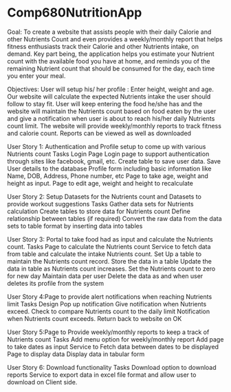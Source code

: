 # Comp680NutritionApp
Goal:
To create a website that assists people with their daily Calorie and other Nutrients Count and even provides a weekly/monthly report that helps fitness enthusiasts track their Calorie and other Nutrients intake, on demand.
Key part being, the application helps you estimate your Nutrient count with the available food you have at home, and reminds you of the remaining Nutrient count that should be consumed for the day, each time you enter your meal.

Objectives:
User will setup his/ her profile : Enter height, weight and age. Our website will calculate the expected Nutrients intake the user should follow to stay fit.
User will keep entering the food he/she has and the website will maintain the Nutrients count based on food eaten by the user and give a notification when user is about to reach his/her daily Nutrients count limit.
The website will provide weekly/monthly reports to track fitness and calorie count.
Reports can be viewed as well as downloaded

User Story 1: Authentication and Profile setup to come up with various Nutrients count
Tasks
Login Page
Login page to support authentication through sites like facebook, gmail, etc.
Create table to save user data.
Save User details to the database
Profile form including basic information like Name, DOB, Address, Phone number, etc
Page to take age, weight and height as input.
Page to edit age, weight and height to recalculate

User Story 2: Setup Datasets for the Nutrients count and Datasets to provide workout suggestions
Tasks
Gather data sets for Nutrients calculation
Create tables to store data for Nutrients count
Define relationship between tables (if required)
Convert the raw data from the data sets to table format by inserting data into tables

User Story 3: Portal to take food had as input and calculate the Nutrients count.
Tasks
Page to calculate the Nutrients count
Service to fetch data from table and calculate the intake Nutrients count.
Set Up a table to maintain the Nutrients count record.
Store the data in a table
Update the data in table as Nutrients count increases.
Set the Nutrients count to zero for new day
Maintain data per user
Delete the data as and when user deletes its profile from the system

User Story 4:Page to provide alert notifications when reaching Nutrients limit
Tasks
Design Pop up notification
Give notification when Nutrients exceed.
Check to compare Nutrients count to the daily limit 
Notification when Nutrients count exceeds.
Return back to website on OK

User Story 5:Page to Provide weekly/monthly reports to keep a track of Nutrients count
Tasks
Add menu option for weekly/monthly report
Add page to take dates as input 
Service to Fetch data between dates to be displayed
Page to display data
Display data in tabular form

User Story 6: Download functionality
Tasks
Download option to download reports
Service to export data in excel file format and allow user to download on Client side.

